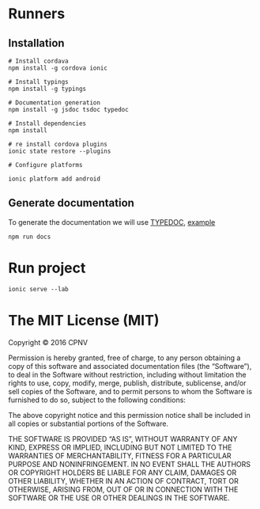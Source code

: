 # Runners

## Installation

```
# Install cordava 
npm install -g cordova ionic

# Install typings
npm install -g typings

# Documentation generation
npm install -g jsdoc tsdoc typedoc

# Install dependencies
npm install

# re install cordova plugins
ionic state restore --plugins

# Configure platforms

ionic platform add android
```

## Generate documentation

To generate the documentation we will use [TYPEDOC](http://typedoc.org/), [example](http://xperiments.in/TSDoc/docs/index.html)

```
npm run docs
```

# Run project

```
ionic serve --lab
```


The MIT License (MIT)
=====================

Copyright © 2016 CPNV

Permission is hereby granted, free of charge, to any person
obtaining a copy of this software and associated documentation
files (the “Software”), to deal in the Software without
restriction, including without limitation the rights to use,
copy, modify, merge, publish, distribute, sublicense, and/or sell
copies of the Software, and to permit persons to whom the
Software is furnished to do so, subject to the following
conditions:

The above copyright notice and this permission notice shall be
included in all copies or substantial portions of the Software.

THE SOFTWARE IS PROVIDED “AS IS”, WITHOUT WARRANTY OF ANY KIND,
EXPRESS OR IMPLIED, INCLUDING BUT NOT LIMITED TO THE WARRANTIES
OF MERCHANTABILITY, FITNESS FOR A PARTICULAR PURPOSE AND
NONINFRINGEMENT. IN NO EVENT SHALL THE AUTHORS OR COPYRIGHT
HOLDERS BE LIABLE FOR ANY CLAIM, DAMAGES OR OTHER LIABILITY,
WHETHER IN AN ACTION OF CONTRACT, TORT OR OTHERWISE, ARISING
FROM, OUT OF OR IN CONNECTION WITH THE SOFTWARE OR THE USE OR
OTHER DEALINGS IN THE SOFTWARE.

